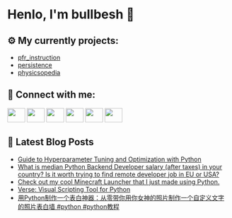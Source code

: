 # Henlo, I'm bullbesh 👋

## ⚙️ My currently projects:
- [pfr_instruction](https://github.com/bullbesh/pfr_instruction)
- [persistence](https://github.com/bullbesh/persistence)
- [physicsopedia](https://github.com/bullbesh/physicsopedia)

## 🔎 Connect with me:
[<img height="32" width="40" src="https://cdn.jsdelivr.net/npm/simple-icons@v5/icons/telegram.svg" />](https://t.me/bullbesh)
[<img height="32" width="40" src="https://cdn.jsdelivr.net/npm/simple-icons@v5/icons/vk.svg" />](https://vk.com/bullbesh)
[<img height="32" width="40" src="https://cdn.jsdelivr.net/npm/simple-icons@v5/icons/twitter.svg" />](https://twitter.com/bullbesh1)
[<img height="32" width="40" src="https://cdn.jsdelivr.net/npm/simple-icons@v5/icons/instagram.svg" />](https://www.instagram.com/bullbesh)
[<img height="32" width="40" src="https://cdn.jsdelivr.net/npm/simple-icons@v5/icons/reddit.svg" />](https://www.reddit.com/user/bullbesh)
[<img height="32" width="40" src="https://cdn.jsdelivr.net/npm/simple-icons@v5/icons/youtube.svg" />](https://www.youtube.com/channel/UCtfjRs6uzgq5mfm8S06WTcg)

## 📕 Latest Blog Posts
<!-- BLOG-POST-LIST:START -->
- [Guide to Hyperparameter Tuning and Optimization with Python](https://www.reddit.com/r/Python/comments/p5z9kd/guide_to_hyperparameter_tuning_and_optimization/)
- [What is median Python Backend Developer salary (after taxes) in your country? Is it worth trying to find remote developer job in EU or USA?](https://www.reddit.com/r/Python/comments/p5z5gz/what_is_median_python_backend_developer_salary/)
- [Check out my cool Minecraft Launcher that I just made using Python.](https://www.reddit.com/r/Python/comments/p5z0zo/check_out_my_cool_minecraft_launcher_that_i_just/)
- [Verse: Visual Scripting Tool for Python](https://www.reddit.com/r/Python/comments/p5xq1o/verse_visual_scripting_tool_for_python/)
- [用Python制作一个表白神器：从零带你用你女神的照片制作一个自定义文字的照片表白墙 #python #python教程](https://www.reddit.com/r/Python/comments/p5xjv0/用python制作一个表白神器从零带你用你女神的照片制作一个自定义文字的照片表白墙_python/)
<!-- BLOG-POST-LIST:END -->
